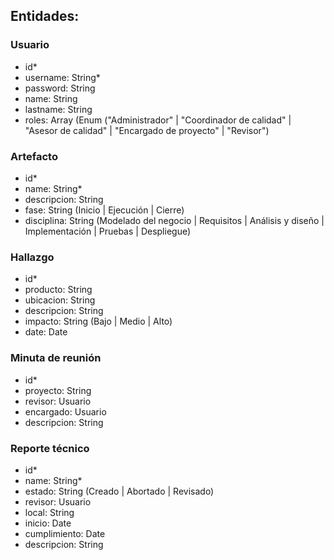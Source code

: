 ## Entidades:

### Usuario

- id\*
- username: String\*
- password: String
- name: String
- lastname: String
- roles: Array (Enum ("Administrador" | "Coordinador de calidad" | "Asesor de calidad" | "Encargado de proyecto" | "Revisor")

### Artefacto

- id\*
- name: String\*
- descripcion: String
- fase: String (Inicio | Ejecución | Cierre)
- disciplina: String (Modelado del negocio | Requisitos | Análisis y diseño | Implementación | Pruebas | Despliegue)

### Hallazgo

- id\*
- producto: String
- ubicacion: String
- descripcion: String
- impacto: String (Bajo | Medio | Alto)
- date: Date

### Minuta de reunión

- id\*
- proyecto: String
- revisor: Usuario
- encargado: Usuario
- descripcion: String

### Reporte técnico

- id\*
- name: String\*
- estado: String (Creado | Abortado | Revisado)
- revisor: Usuario
- local: String
- inicio: Date
- cumplimiento: Date
- descripcion: String

